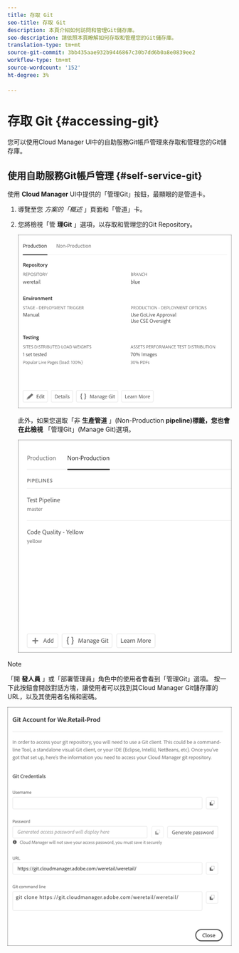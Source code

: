 ```yaml
---
title: 存取 Git
seo-title: 存取 Git
description: 本頁介紹如何訪問和管理Git儲存庫。
seo-description: 請依照本頁瞭解如何存取和管理您的Git儲存庫。
translation-type: tm+mt
source-git-commit: 3bb435aae932b9446867c30b7dd6b0a8e0839ee2
workflow-type: tm+mt
source-wordcount: '152'
ht-degree: 3%

---
```



# 存取 Git {#accessing-git}

您可以使用Cloud Manager UI中的自助服務Git帳戶管理來存取和管理您的Git儲存庫。

## 使用自助服務Git帳戶管理 {#self-service-git}

使用 **Cloud Manager** UI中提供的「管理Git」按鈕，最顯眼的是管道卡。

1. 導覽至您 *方案的「概述* 」頁面和「管道」卡。

1. 您將檢視「管 **理Git** 」選項，以存取和管理您的Git Repository。

   ![](assets/manage-git1.png)

   此外，如果您選取「非 **生產管道** 」(Non-Production **pipeline)標籤，您也會在此檢視** 「管理Git」(Manage Git)選項。

   ![](assets/manage-git-new2.png)

>[!NOTE]
>
>「開 **發人員** 」或「部署管理員」角色中的使用者會看到「管理Git」選項。 按一下此按鈕會開啟對話方塊，讓使用者可以找到其Cloud Manager Git儲存庫的URL，以及其使用者名稱和密碼。

![](assets/manage-git3.png)



